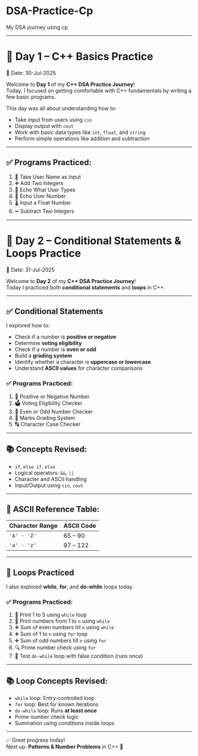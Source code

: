# DSA-Practice-Cp
My DSA journey using cp

---

# 🚀 Day 1 – C++ Basics Practice  
📅 Date: 30-Jul-2025

Welcome to **Day 1** of my **C++ DSA Practice Journey**!  
Today, I focused on getting comfortable with C++ fundamentals by writing a few basic programs.

This day was all about understanding how to:
- Take input from users using `cin`
- Display output with `cout`
- Work with basic data types like `int`, `float`, and `string`
- Perform simple operations like addition and subtraction

---

## ✅ Programs Practiced:

1. 🧑 Take User Name as Input  
2. ➕ Add Two Integers  
3. 💬 Echo What User Types  
4. 🔢 Echo User Number  
5. 🌡️ Input a Float Number  
6. ➖ Subtract Two Integers  

---

# 🚀 Day 2 – Conditional Statements & Loops Practice  
📅 Date: 31-Jul-2025

Welcome to **Day 2** of my **C++ DSA Practice Journey**!  
Today I practiced both **conditional statements** and **loops** in C++.

---

## ✅ Conditional Statements

I explored how to:
- Check if a number is **positive or negative**
- Determine **voting eligibility**
- Check if a number is **even or odd**
- Build a **grading system**
- Identify whether a character is **uppercase or lowercase**
- Understand **ASCII values** for character comparisons

### ✅ Programs Practiced:
1. 🔢 Positive or Negative Number  
2. 🗳️ Voting Eligibility Checker  
3. 🔁 Even or Odd Number Checker  
4. 📝 Marks Grading System  
5. 🔠 Character Case Checker  

---

## 📚 Concepts Revised:
- `if`, `else if`, `else`
- Logical operators: `&&`, `||`
- Character and ASCII handling
- Input/Output using `cin`, `cout`

---

## 🔡 ASCII Reference Table:

| Character Range | ASCII Code |
|-----------------|------------|
| `'A' - 'Z'`     | 65 – 90    |
| `'a' - 'z'`     | 97 – 122   |

---

## 🔁 Loops Practiced

I also explored **while**, **for**, and **do-while** loops today.

### ✅ Programs Practiced:

1. 🔁 Print 1 to 5 using `while` loop  
2. 🔢 Print numbers from 1 to `n` using `while`  
3. ➕ Sum of even numbers till `n` using `while`  
4. ➕ Sum of 1 to `n` using `for` loop  
5. ➕ Sum of odd numbers till `n` using `for`  
6. 🔍 Prime number check using `for`  
7. 👋 Test `do-while` loop with false condition (runs once)

---

## 📚 Loop Concepts Revised:
- `while` loop: Entry-controlled loop
- `for` loop: Best for known iterations
- `do-while` loop: Runs **at least once**
- Prime number check logic
- Summation using conditions inside loops

---

✅ Great progress today!  
Next up: **Patterns & Number Problems** in C++ 🚀
